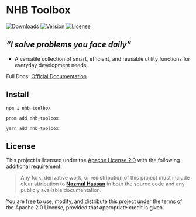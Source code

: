 # NHB Toolbox

<p>
  <a href="https://www.npmjs.com/package/nhb-toolbox" aria-label="Downloads">
    <img src="https://img.shields.io/npm/dm/nhb-toolbox.svg?label=downloads&style=for-the-badge&color=red" alt="Downloads" />
  </a>
  <a href="https://www.npmjs.com/package/nhb-toolbox" aria-label="Version">
    <img src="https://img.shields.io/npm/v/nhb-toolbox.svg?style=for-the-badge&color=teal" alt="Version" />
  </a>
  <a href="https://www.npmjs.com/package/nhb-toolbox" aria-label="License">
    <img src="https://img.shields.io/npm/l/nhb-toolbox.svg?label=license&style=for-the-badge&color=gold" alt="License" />
  </a>
</p>

## _“I solve problems you face daily”_

- A versatile collection of smart, efficient, and reusable utility functions for everyday development needs.

Full Docs: [Official Documentation](https://nhb-toolbox.vercel.app/)

## Install

```shell
npm i nhb-toolbox
```

```shell
pnpm add nhb-toolbox
```

```shell
yarn add nhb-toolbox
```

## License

This project is licensed under the [Apache License 2.0](./LICENSE) with the following additional requirement:

> Any fork, derivative work, or redistribution of this project must include clear attribution to [**Nazmul Hassan**](https://github.com/nazmul-nhb) in both the source code and any publicly available documentation.

You are free to use, modify, and distribute this project under the terms of the Apache 2.0 License, provided that appropriate credit is given.
